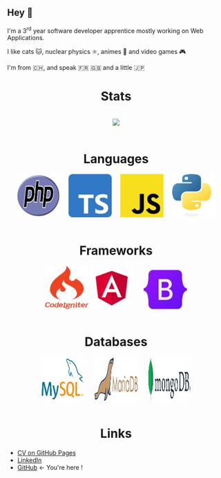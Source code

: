 
## Hey 👋

I'm a 3<sup>rd</sup> year software developer apprentice mostly working on Web Applications.

I like cats :cat:, nuclear physics :atom_symbol:, animes :crossed_flags: and video games :video_game: 

I'm from 🇨🇭, and speak 🇫🇷 🇬🇧 and a little 🇯🇵


<div align="center">
    <h1>Stats</h1>
    <br>
    <img src="https://github-readme-streak-stats.herokuapp.com?user=catdesu&theme=dark&background=1b1c19&hide_border=true" width="425" /> 
    <br>
</div>
<br>

<div align="center">
    <h1>Languages</h1>
    <img src="assets/php.svg" title="PHP" width="100" height="100">
    &nbsp;&nbsp;&nbsp;
    <img src="assets/typescript.svg" title="TypeScript" width="100" height="100">
    &nbsp;&nbsp;&nbsp;
    <img src="assets/javascript.svg" title="JavaScript" width="100" height="100">
    &nbsp;&nbsp;&nbsp;
    <img src="assets/python.svg" title="Python" width="100" height="100">
</div>
<br>

<div align="center">
    <h1>Frameworks</h1>
    <img src="assets/codeigniter.svg" title="CodeIgniter 4"  width="100" height="100">
    <img src="assets/angular.svg" title="Angular" width="100" height="100">
    &nbsp;&nbsp;&nbsp;&nbsp;
    <img src="assets/bootstrap.svg" title="Bootstrap" width="100" height="90">
</div>
<br>

<div align="center">
    <h1>Databases</h1>
    <img src="assets/mysql.svg" title="MySQL" width="100" height="100">
    &nbsp;&nbsp;&nbsp;&nbsp;
    <img src="assets/mariadb.svg" title="MariaDB" width="100" height="100">
    &nbsp;&nbsp;&nbsp;&nbsp;
    <img src="assets/mongodb.svg" title="MongoDB" width="100" height="100">
</div>
<br>

<h1 align="center">Links</h1>

- [CV on GitHub Pages](https://catdesu.github.io/)
- [LinkedIn](https://www.linkedin.com/in/aeschlimann-david)
- [GitHub](https://github.com/catdesu) ← You're here !
